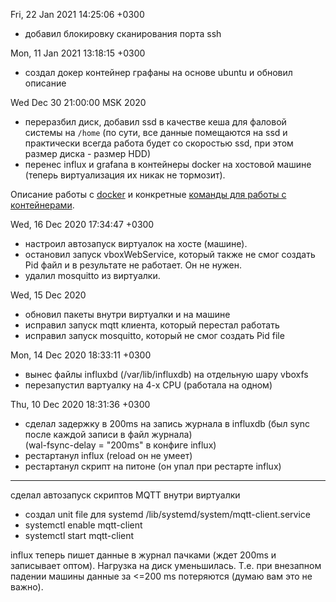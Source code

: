 Fri, 22 Jan 2021 14:25:06 +0300
* добавил блокировку сканирования порта ssh

Mon, 11 Jan 2021 13:18:15 +0300
* создал докер контейнер графаны на основе ubuntu и обновил описание

Wed Dec 30 21:00:00 MSK 2020
* переразбил диск, добавил ssd в качестве кеша для фаловой системы на `/home`
  (по сути, все данные помещаются на ssd и практически всегда работа будет
  со скоростью ssd, при этом размер диска - размер HDD)
* перенес influx и grafana в контейнеры docker на хостовой машине
  (теперь виртуализация их никак не тормозит).

Описание работы с [docker](./about_docker.md) и конкретные [команды для работы
с контейнерами](./IoT.md).

Wed, 16 Dec 2020 17:34:47 +0300
* настроил автозапуск виртуалок на хосте (машине).
* остановил запуск vboxWebService, который также не смог
  создать Pid файл и в результате не работает. Он не нужен.
* удалил mosquitto из виртуалки.

Wed, 15 Dec 2020
* обновил пакеты внутри виртуалки и на машине
* исправил запуск mqtt клиента, который перестал работать
* исправил запуск mosquitto, который не смог создать Pid file

Mon, 14 Dec 2020 18:33:11 +0300

* вынес файлы influxbd (/var/lib/influxdb) на отдельную шару vboxfs
* перезапустил вартуалку на 4-х CPU (работала на одном)

Thu, 10 Dec 2020 18:31:36 +0300
* сделал задержку в 200ms на запись журнала в influxdb 
  (был sync после каждой записи в файл журнала)   
  (wal-fsync-delay = "200ms" в конфиге influx)
* рестартанул influx (reload он не умеет)
* рестартанул скрипт на питоне (он упал при рестарте influx)
---
сделал автозапуск скриптов MQTT внутри виртуалки
* создал unit file для systemd /lib/systemd/system/mqtt-client.service
* systemctl enable mqtt-client
* systemctl start mqtt-client

influx теперь пишет данные в журнал пачками (ждет 200ms и
записывает оптом). Нагрузка на диск уменьшилась.
Т.е. при внезапном падении машины данные за <=200 ms потеряются
(думаю вам это не важно).
